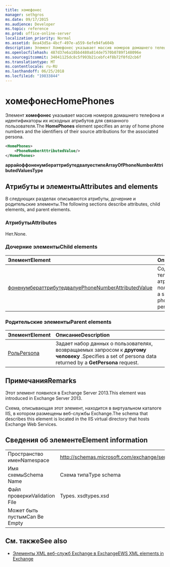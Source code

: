 ```yaml
---
title: хомефонес
manager: sethgros
ms.date: 09/17/2015
ms.audience: Developer
ms.topic: reference
ms.prod: office-online-server
localization_priority: Normal
ms.assetid: 8ea43d5a-4bcf-497e-a559-6efe94fa604b
description: Элемент Хомефонес указывает массив номеров домашнего телефона и идентификаторы их исходных атрибутов для связанного пользователя.
ms.openlocfilehash: 487d37e6a18bbd480a814de7570b0789f148096e
ms.sourcegitcommit: 34041125dc8c5f993b21cebfc4f8b72f0fd2cb6f
ms.translationtype: MT
ms.contentlocale: ru-RU
ms.lasthandoff: 06/25/2018
ms.locfileid: "19833844"
---
```

# <a name="homephones"></a><span data-ttu-id="f701f-103">хомефонес</span><span class="sxs-lookup"><span data-stu-id="f701f-103">HomePhones</span></span>

<span data-ttu-id="f701f-104">Элемент **хомефонес** указывает массив номеров домашнего телефона и идентификаторы их исходных атрибутов для связанного пользователя.</span><span class="sxs-lookup"><span data-stu-id="f701f-104">The **HomePhones** element specifies an array of home phone numbers and the identifiers of their source attributions for the associated persona.</span></span> 
  
```XML
<HomePhones>
    <PhoneNumberAttributedValue/>
</HomePhones>
```

 <span data-ttu-id="f701f-105">**аррайоффоненумбераттрибутедвалуестипе**</span><span class="sxs-lookup"><span data-stu-id="f701f-105">**ArrayOfPhoneNumberAttributedValuesType**</span></span>
## <a name="attributes-and-elements"></a><span data-ttu-id="f701f-106">Атрибуты и элементы</span><span class="sxs-lookup"><span data-stu-id="f701f-106">Attributes and elements</span></span>

<span data-ttu-id="f701f-107">В следующих разделах описываются атрибуты, дочерние и родительские элементы.</span><span class="sxs-lookup"><span data-stu-id="f701f-107">The following sections describe attributes, child elements, and parent elements.</span></span>
  
### <a name="attributes"></a><span data-ttu-id="f701f-108">Атрибуты</span><span class="sxs-lookup"><span data-stu-id="f701f-108">Attributes</span></span>

<span data-ttu-id="f701f-109">Нет.</span><span class="sxs-lookup"><span data-stu-id="f701f-109">None.</span></span>
  
### <a name="child-elements"></a><span data-ttu-id="f701f-110">Дочерние элементы</span><span class="sxs-lookup"><span data-stu-id="f701f-110">Child elements</span></span>

|<span data-ttu-id="f701f-111">**Элемент**</span><span class="sxs-lookup"><span data-stu-id="f701f-111">**Element**</span></span>|<span data-ttu-id="f701f-112">**Описание**</span><span class="sxs-lookup"><span data-stu-id="f701f-112">**Description**</span></span>|
|:-----|:-----|
|[<span data-ttu-id="f701f-113">фоненумбераттрибутедвалуе</span><span class="sxs-lookup"><span data-stu-id="f701f-113">PhoneNumberAttributedValue</span></span>](phonenumberattributedvalue.md) <br/> |<span data-ttu-id="f701f-114">Содержит номер телефона с одним атрибутом для пользователя.</span><span class="sxs-lookup"><span data-stu-id="f701f-114">Contains a single attributed phone number for a persona.</span></span>  <br/> |
   
### <a name="parent-elements"></a><span data-ttu-id="f701f-115">Родительские элементы</span><span class="sxs-lookup"><span data-stu-id="f701f-115">Parent elements</span></span>

|<span data-ttu-id="f701f-116">**Элемент**</span><span class="sxs-lookup"><span data-stu-id="f701f-116">**Element**</span></span>|<span data-ttu-id="f701f-117">**Описание**</span><span class="sxs-lookup"><span data-stu-id="f701f-117">**Description**</span></span>|
|:-----|:-----|
|[<span data-ttu-id="f701f-118">Роль</span><span class="sxs-lookup"><span data-stu-id="f701f-118">Persona</span></span>](persona.md) <br/> |<span data-ttu-id="f701f-119">Задает набор данных о пользователях, возвращаемых запросом к **другому человеку** .</span><span class="sxs-lookup"><span data-stu-id="f701f-119">Specifies a set of persona data returned by a **GetPersona** request.</span></span>  <br/> |
   
## <a name="remarks"></a><span data-ttu-id="f701f-120">Примечания</span><span class="sxs-lookup"><span data-stu-id="f701f-120">Remarks</span></span>

<span data-ttu-id="f701f-121">Этот элемент появился в Exchange Server 2013.</span><span class="sxs-lookup"><span data-stu-id="f701f-121">This element was introduced in Exchange Server 2013.</span></span>
  
<span data-ttu-id="f701f-122">Схема, описывающая этот элемент, находится в виртуальном каталоге IIS, в котором размещены веб-службы Exchange.</span><span class="sxs-lookup"><span data-stu-id="f701f-122">The schema that describes this element is located in the IIS virtual directory that hosts Exchange Web Services.</span></span>
  
## <a name="element-information"></a><span data-ttu-id="f701f-123">Сведения об элементе</span><span class="sxs-lookup"><span data-stu-id="f701f-123">Element information</span></span>

|||
|:-----|:-----|
|<span data-ttu-id="f701f-124">Пространство имен</span><span class="sxs-lookup"><span data-stu-id="f701f-124">Namespace</span></span>  <br/> |http://schemas.microsoft.com/exchange/services/2006/types  <br/> |
|<span data-ttu-id="f701f-125">Имя схемы</span><span class="sxs-lookup"><span data-stu-id="f701f-125">Schema Name</span></span>  <br/> |<span data-ttu-id="f701f-126">Схема типа</span><span class="sxs-lookup"><span data-stu-id="f701f-126">Type schema</span></span>  <br/> |
|<span data-ttu-id="f701f-127">Файл проверки</span><span class="sxs-lookup"><span data-stu-id="f701f-127">Validation File</span></span>  <br/> |<span data-ttu-id="f701f-128">Types. xsd</span><span class="sxs-lookup"><span data-stu-id="f701f-128">types.xsd</span></span>  <br/> |
|<span data-ttu-id="f701f-129">Может быть пустым</span><span class="sxs-lookup"><span data-stu-id="f701f-129">Can Be Empty</span></span>  <br/> ||
   
## <a name="see-also"></a><span data-ttu-id="f701f-130">См. также</span><span class="sxs-lookup"><span data-stu-id="f701f-130">See also</span></span>



- [<span data-ttu-id="f701f-131">Элементы XML веб-служб Exchange в Exchange</span><span class="sxs-lookup"><span data-stu-id="f701f-131">EWS XML elements in Exchange</span></span>](ews-xml-elements-in-exchange.md)

